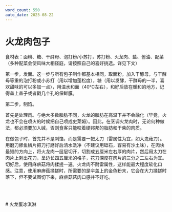 ```yaml
---
word_count: 550
auto_date: 2023-08-22
---
```


# 火龙肉包子

食材表：面粉、糖、干酵母、泡打粉/小苏打，苏打粉、火龙肉、盐、酱油、配菜（多种配菜会使风味大相径庭，请按照自己的喜好挑选。详见下文）

第一步，发面。这一步与所有包子制作都基本相同，取面粉，加入干酵母，与干酵母等重的泡打粉或小苏打（用以增加蓬松度），糖（用以发酵，干酵母的一半，喜欢甜味的可以多加一点），用温水和面（40℃左右），和好后放在暖和的地方，记得盖上盖子或者戳几个孔的保鲜膜。

第二步，制馅。

首先是处理肉。与绝大多数脂肪不同，火龙的脂肪在高温下并不会融化（毕竟，火龙也不会在喷火的时候把自己喷成史莱姆）。因此，在烹调火龙肉时，无论何种做法，都必须要加入碱，否则食客只能咬着硬邦邦的脂肪和干柴的肉质。

在做包子时，首先并不是剁馅，而是需要一把太刀（雷属性为宜，如大鬼薙刀）。用磨刀鲹鱼鳞片把刀打磨好后清水洗净（不建议用砥石，容易有沙土味），在肉块最短的方向上，将火龙肉一层层切开，切割成五厘米左右厚的肉片，然后用太刀在肉片上剌出花刀，呈边长四五厘米的格子，花刀深度在肉片的三分之二左右为宜。切好后，使用麻痹菇将肉揉搓一遍。火龙肉不耐雷属性，这样能最大程度软化口感。注意，使用麻痹菇揉搓时，所需要的是伞盖上的金色粉末，它会在大力揉搓时落下，但不要试图切下来，麻痹菇菇肉口感并不好吃。

<br>

<br>
<br>
# 火龙蛋冰淇淋

